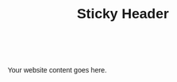 <!DOCTYPE html>
<html lang="en">
<head>
  <meta charset="UTF-8">
  <meta name="viewport" content="width=device-width, initial-scale=1.0">
  <title>Sticky Header Example</title>
  <style>
    body {
      margin: 0;
      font-family: Arial, sans-serif;
    }

    header {
      background-color: #333;
      padding: 10px;
      color: white;
      position: sticky;
      top: 0;
      z-index: 1000;
    }

    /* Add additional styling as needed */

    section {
      height: 800px; /* Just for demo content */
      padding: 20px;
    }
  </style>
</head>
<body>

  <header>
    <h1>Sticky Header</h1>
  </header>

  <section>
    <p>Your website content goes here.</p>
  </section>

</body>
</html>

